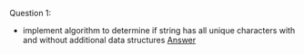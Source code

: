 
Question 1:
* implement algorithm to determine if string has all unique characters with and without additional data structures
[Answer](dsa/challenges/arrays_and_strings/string_unique.py)


